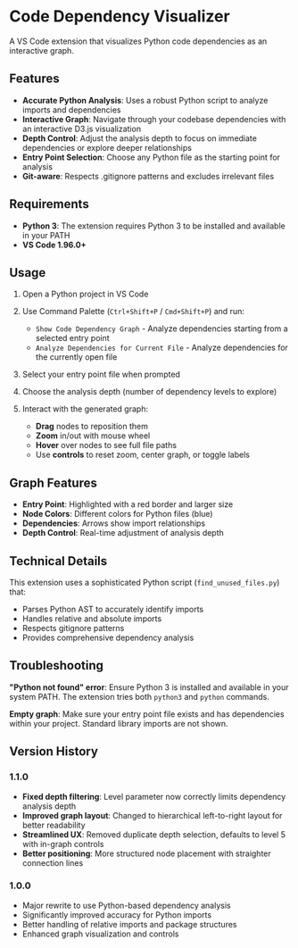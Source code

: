 # Code Dependency Visualizer

A VS Code extension that visualizes Python code dependencies as an interactive graph.

## Features

- **Accurate Python Analysis**: Uses a robust Python script to analyze imports and dependencies
- **Interactive Graph**: Navigate through your codebase dependencies with an interactive D3.js visualization
- **Depth Control**: Adjust the analysis depth to focus on immediate dependencies or explore deeper relationships
- **Entry Point Selection**: Choose any Python file as the starting point for analysis
- **Git-aware**: Respects .gitignore patterns and excludes irrelevant files

## Requirements

- **Python 3**: The extension requires Python 3 to be installed and available in your PATH
- **VS Code 1.96.0+**

## Usage

1. Open a Python project in VS Code
2. Use Command Palette (`Ctrl+Shift+P` / `Cmd+Shift+P`) and run:
   - `Show Code Dependency Graph` - Analyze dependencies starting from a selected entry point
   - `Analyze Dependencies for Current File` - Analyze dependencies for the currently open file

3. Select your entry point file when prompted
4. Choose the analysis depth (number of dependency levels to explore)
5. Interact with the generated graph:
   - **Drag** nodes to reposition them
   - **Zoom** in/out with mouse wheel
   - **Hover** over nodes to see full file paths
   - Use **controls** to reset zoom, center graph, or toggle labels

## Graph Features

- **Entry Point**: Highlighted with a red border and larger size
- **Node Colors**: Different colors for Python files (blue)
- **Dependencies**: Arrows show import relationships
- **Depth Control**: Real-time adjustment of analysis depth

## Technical Details

This extension uses a sophisticated Python script (`find_unused_files.py`) that:
- Parses Python AST to accurately identify imports
- Handles relative and absolute imports
- Respects gitignore patterns
- Provides comprehensive dependency analysis

## Troubleshooting

**"Python not found" error**: Ensure Python 3 is installed and available in your system PATH. The extension tries both `python3` and `python` commands.

**Empty graph**: Make sure your entry point file exists and has dependencies within your project. Standard library imports are not shown.

## Version History

### 1.1.0
- **Fixed depth filtering**: Level parameter now correctly limits dependency analysis depth
- **Improved graph layout**: Changed to hierarchical left-to-right layout for better readability
- **Streamlined UX**: Removed duplicate depth selection, defaults to level 5 with in-graph controls
- **Better positioning**: More structured node placement with straighter connection lines

### 1.0.0
- Major rewrite to use Python-based dependency analysis
- Significantly improved accuracy for Python imports
- Better handling of relative imports and package structures
- Enhanced graph visualization and controls
